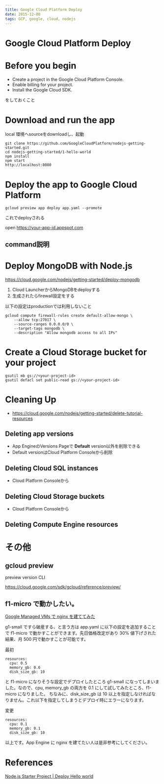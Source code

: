 ```yaml
---
title: Google Cloud Platform Deploy
date: 2015-12-08
tags: GCP, google, cloud, nodejs
---
```



Google Cloud Platform Deploy
=============================

# Before you begin

+ Create a project in the Google Cloud Platform Console.
+ Enable billing for your project.
+ Install the Google Cloud SDK.

をしておくこと

# Download and run the app

local 環境へsourceをdownloadし、起動

```
git clone https://github.com/GoogleCloudPlatform/nodejs-getting-started.git
cd nodejs-getting-started/1-hello-world
npm install
npm start
http://localhost:8080
```

# Deploy the app to Google Cloud Platform

```
gcloud preview app deploy app.yaml --promote
```

これでdeployされる

open <https://your-app-id.appspot.com>

## command説明

# Deploy MongoDB with Node.js

<https://cloud.google.com/nodejs/getting-started/deploy-mongodb>

1. Cloud LauncherからMongoDBをdeployする
2. 生成されたらfirewall設定をする

以下の設定はproductionでは利用しないこと
```
gcloud compute firewall-rules create default-allow-mongo \
    --allow tcp:27017 \
    --source-ranges 0.0.0.0/0 \
    --target-tags mongodb \
    --description "Allow mongodb access to all IPs"
```

# Create a Cloud Storage bucket for your project

```
gsutil mb gs://<your-project-id>
gsutil defacl set public-read gs://<your-project-id>
```

# Cleaning Up

+ <https://cloud.google.com/nodejs/getting-started/delete-tutorial-resources>

## Deleting app versions

+ App EngineのVersions Pageで **Default** version以外を削除できる
+ Default versionはCloud Platform Consoleから削除

## Deleting Cloud SQL instances

+ Cloud Platform Consoleから

## Deleting Cloud Storage buckets

+ Cloud Platform Consoleから

## Deleting Compute Engine resources


# その他

## gcloud preview

preview version CLI

<https://cloud.google.com/sdk/gcloud/reference/preview/>

## f1-micro で動かしたい。

[Google Managed VMs で nginx を建ててみた](http://yano.hatenadiary.jp/entry/2015/06/04/125122)

g1-small ですら破産する、と言う方は app.yaml に以下の設定を追加することで f1-micro で動かすことができます。先日価格改定があり 30% 値下げされた結果、月 500 円で動かすことが可能です。

最初

```
resources:
  cpu: 0.5
  memory_gb: 0.6
  disk_size_gb: 10
```
    
と f1-micro になりそうな設定でデプロイしたところ g1-small になってしまいました。なので、cpu, memory_gb の両方を 0.1 にして試してみたところ、f1-micro になりました。
ちなみに、disk_size_gb は 10 以上を指定しなければなりません。これ以下を指定してしまうとデプロイ時にエラーになります。

変更
```
resources:
  cpu: 0.1
  memory_gb: 0.1
  disk_size_gb: 10
```  


以上です。App Engine に nginx を建てたい人は是非参考にしてください。




# References

[Node.js Starter Project | Deploy Hello world](https://cloud.google.com/nodejs/getting-started/hello-world)
